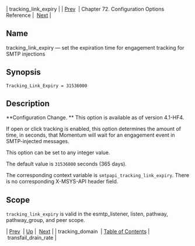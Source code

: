 | tracking_link_expiry |
| [Prev](config.tracking_domain)  | Chapter 72. Configuration Options Reference |  [Next](conf.ref.transfail_drain_rate) |

<a name="config.tracking_link_expiry"></a>
## Name

tracking_link_expiry — set the expiration time for engagement tracking for SMTP injections

## Synopsis

`Tracking_Link_Expiry = 31536000`

<a name="idp27195200"></a>
## Description

**Configuration Change. ** This option is available as of version 4.1-HF4.

If open or click tracking is enabled, this option determines the amount of time, in seconds, that Momentum will wait for an engagement event in SMTP-injected messages.

This option can be set to any integer value.

The default value is `31536000` seconds (365 days).

The corresponding context variable is `smtpapi_tracking_link_expiry`. There is no corresponding X-MSYS-API header field.

<a name="idp27201248"></a>
## Scope

`tracking_link_expiry` is valid in the esmtp_listener, listen, pathway, pathway_group, and peer scope.

| [Prev](config.tracking_domain)  | [Up](config.options.ref) |  [Next](conf.ref.transfail_drain_rate) |
| tracking_domain  | [Table of Contents](index) |  transfail_drain_rate |

